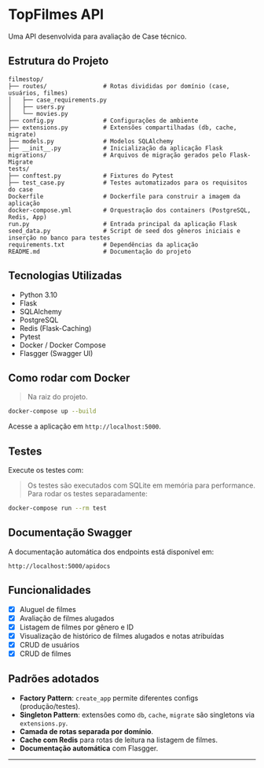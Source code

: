 # TopFilmes API

Uma API desenvolvida para avaliação de Case técnico.

##  Estrutura do Projeto

```
filmestop/
├── routes/                # Rotas divididas por domínio (case, usuários, filmes)
│   ├── case_requirements.py
│   ├── users.py
│   └── movies.py
├── config.py              # Configurações de ambiente
├── extensions.py          # Extensões compartilhadas (db, cache, migrate)
├── models.py              # Modelos SQLAlchemy
├── __init__.py            # Inicialização da aplicação Flask
migrations/                # Arquivos de migração gerados pelo Flask-Migrate
tests/
├── conftest.py            # Fixtures do Pytest
├── test_case.py           # Testes automatizados para os requisitos do case
Dockerfile                 # Dockerfile para construir a imagem da aplicação
docker-compose.yml         # Orquestração dos containers (PostgreSQL, Redis, App)
run.py                     # Entrada principal da aplicação Flask
seed_data.py               # Script de seed dos gêneros iniciais e inserção no banco para testes
requirements.txt           # Dependências da aplicação
README.md                  # Documentação do projeto
```

##  Tecnologias Utilizadas

- Python 3.10
- Flask
- SQLAlchemy
- PostgreSQL
- Redis (Flask-Caching)
- Pytest
- Docker / Docker Compose
- Flasgger (Swagger UI)



##  Como rodar com Docker
> Na raiz do projeto.

```bash
docker-compose up --build
```

Acesse a aplicação em `http://localhost:5000`.

##  Testes

Execute os testes com:
> Os testes são executados com SQLite em memória para performance.
> Para rodar os testes separadamente:


```bash
docker-compose run --rm test
```

##  Documentação Swagger

A documentação automática dos endpoints está disponível em:

```
http://localhost:5000/apidocs
```

##  Funcionalidades


- [x] Aluguel de filmes
- [x] Avaliação de filmes alugados
- [x] Listagem de filmes por gênero e ID 
- [x] Visualização de histórico de filmes alugados e notas atribuídas
- [x] CRUD de usuários
- [x] CRUD de filmes

##  Padrões adotados

- **Factory Pattern**: `create_app` permite diferentes configs (produção/testes).
- **Singleton Pattern**: extensões como `db`, `cache`, `migrate` são singletons via `extensions.py`.
- **Camada de rotas separada por domínio**.
- **Cache com Redis** para rotas de leitura na listagem de filmes.
- **Documentação automática** com Flasgger.

---

